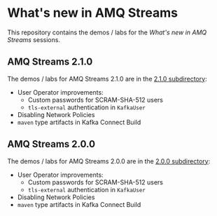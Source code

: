 # What's new in AMQ Streams

This repository contains the demos / labs for the _What's new in AMQ Streams_ sessions.

## AMQ Streams 2.1.0

The demos / labs for AMQ Streams 2.1.0 are in the [2.1.0 subdirectory](./2.1.0/):
* User Operator improvements:
  * Custom passwords for SCRAM-SHA-512 users
  * `tls-external` authentication in `KafkaUser`
* Disabling Network Policies
* `maven` type artifacts in Kafka Connect Build

## AMQ Streams 2.0.0

The demos / labs for AMQ Streams 2.0.0 are in the [2.0.0 subdirectory](./2.0.0/):
* User Operator improvements:
  * Custom passwords for SCRAM-SHA-512 users
  * `tls-external` authentication in `KafkaUser`
* Disabling Network Policies
* `maven` type artifacts in Kafka Connect Build
